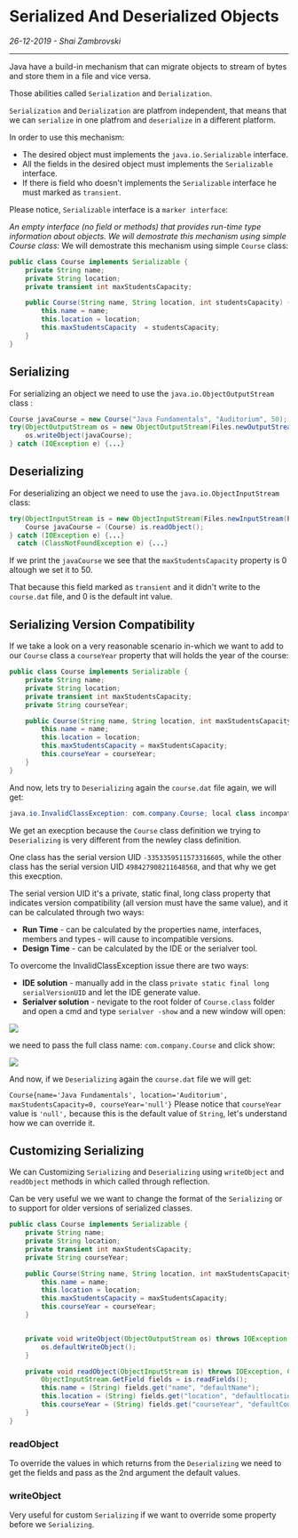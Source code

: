 # Serialized And Deserialized Objects
*26-12-2019 - Shai Zambrovski*

------------
Java have a build-in mechanism that can migrate objects to stream of bytes and store them in a file and vice versa.

Those abilities called `Serialization` and `Derialization`.

`Serialization` and `Derialization` are platfrom independent, that means that we can `serialize` in one platfrom and `deserialize` in a different platform.

In order to use this mechanism:
- The desired object must implements the `java.io.Serializable` interface.
- All the fields in the desired object must implements the `Serializable` interface.
- If there is field who doesn't implements the `Serializable` interface he must marked as `transient`.

Please notice, `Serializable` interface is a `marker interface`:

*An empty interface (no field or methods) that provides run-time type information about objects.
We will demostrate this mechanism using simple Course class:*
We will demostrate this mechanism using simple `Course` class:
```java
public class Course implements Serializable {
    private String name;
    private String location;
    private transient int maxStudentsCapacity;

    public Course(String name, String location, int studentsCapacity) {
        this.name = name;
        this.location = location;
        this.maxStudentsCapacity  = studentsCapacity;
    }
}
```
## Serializing
For serializing an object we need to use the `java.io.ObjectOutputStream` class :
```java
Course javaCourse = new Course("Java Fundamentals", "Auditorium", 50);
try(ObjectOutputStream os = new ObjectOutputStream(Files.newOutputStream(Paths.get("course.dat")))) {
    os.writeObject(javaCourse);
} catch (IOException e) {...}
```
## Deserializing
For deserializing an object we need to use the `java.io.ObjectInputStream` class:
```java
try(ObjectInputStream is = new ObjectInputStream(Files.newInputStream(Paths.get("course.dat")))) {
    Course javaCourse = (Course) is.readObject();
} catch (IOException e) {...}
  catch (ClassNotFoundException e) {...}
```
If we print the `javaCourse` we see that the `maxStudentsCapacity` property is 0 altough we set it to 50.

That because this field marked as `transient` and it didn't write to the `course.dat` file, and 0 is the default int value.
## Serializing Version Compatibility
If we take a look on a very reasonable scenario in-which we want to add to our `Course` class a `courseYear` property that will holds the year of the course:
```java
public class Course implements Serializable {
    private String name;
    private String location;
    private transient int maxStudentsCapacity;
    private String courseYear;

    public Course(String name, String location, int maxStudentsCapacity, String courseYear) {
        this.name = name;
        this.location = location;
        this.maxStudentsCapacity = maxStudentsCapacity;
        this.courseYear = courseYear;
    }
}
```
And now, lets try to `Deserializing` again the `course.dat` file again, we will get:
```java
java.io.InvalidClassException: com.company.Course; local class incompatible: stream classdesc serialVersionUID = -3353359511573316605, local class serialVersionUID = 498427908211648568

```
We get an execption because the `Course` class definition we trying to `Deserializing` is very different from the newley class definition.

One class has the serial version UID `-3353359511573316605`, while the other class has the serial version UID `498427908211648568`, and that why we get this execption.

The serial version UID it's a private, static final, long class property that indicates version compatibility (all version must have the same value), and it can be calculated through two ways:
- **Run Time** - can be calculated by the properties name, interfaces, members and types - will cause to incompatible versions.
- **Design Time** - can be calculated by the IDE or the serialver tool.

To overcome the InvalidClassException issue there are two ways:
- **IDE solution** - manually add in the class `private static final long serialVersionUID` and let the IDE generate value.
- **Serialver solution** - nevigate to the root folder of `Course.class` folder and open a cmd and type `serialver -show` and a new window will open:

![](https://shaikezam.com/style/serialver.png)

we need to pass the full class name: `com.company.Course` and click show:

![](https://shaikezam.com/style/serialverwithvalue.png)

And now, if we `Deserializing` again the `course.dat` file we will get:

`Course{name='Java Fundamentals', location='Auditorium', maxStudentsCapacity=0, courseYear='null'}`
Please notice that `courseYear` value is `'null',` because this is the default value of `String`, let's understand how we can override it.
## Customizing Serializing
We can Customizing `Serializing` and `Deserializing` using `writeObject` and `readObject` methods in which called through reflection.

Can be very useful we we want to change the format of the `Serializing` or to support for older versions of serialized classes.
```java
public class Course implements Serializable {
    private String name;
    private String location;
    private transient int maxStudentsCapacity;
    private String courseYear;

    public Course(String name, String location, int maxStudentsCapacity, String courseYear) {
        this.name = name;
        this.location = location;
        this.maxStudentsCapacity = maxStudentsCapacity;
        this.courseYear = courseYear;
    }


    private void writeObject(ObjectOutputStream os) throws IOException, ClassNotFoundException {
        os.defaultWriteObject();
    }

    private void readObject(ObjectInputStream is) throws IOException, ClassNotFoundException {
        ObjectInputStream.GetField fields = is.readFields();
        this.name = (String) fields.get("name", "defaultName");
        this.location = (String) fields.get("location", "defaultlocation");
        this.courseYear = (String) fields.get("courseYear", "defaultCourseYear");
    }
}
```
### readObject
To override the values in which returns from the `Deserializing` we need to get the fields and pass as the 2nd argument the default values.
### writeObject
Very useful for custom `Serializing` if we want to override some property before we `Serializing`.